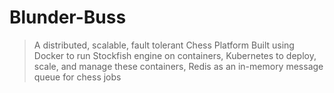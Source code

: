 # Blunder-Buss
>A distributed, scalable, fault tolerant Chess Platform
>Built using Docker to run Stockfish engine on containers, Kubernetes to deploy, scale, and manage these containers, Redis as an in-memory message queue for chess jobs

